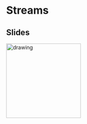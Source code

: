 
# Streams

## Slides
<a href="https://docs.google.com/presentation/d/17Uz1LHwwMKPAGTHoW4SepLSJhckzDVhVlfrQpOWEIIU/edit?usp=sharing"><img src="https://images.squarespace-cdn.com/content/v1/52de5460e4b036f86899408c/1503811672827-3QTEVGNG9WECGKQIGFNY/googleSlides.png?format=1000w" alt="drawing" width="200" /></a>

